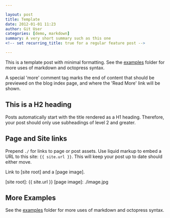 ```yaml
---

layout: post
title: Template
date: 2012-01-01 11:23
author: Git User
categories: [demo, markdown]
summary: A very short summary such as this one
<!-- set recurring_title: true for a regular feature post -->

---
```



This is a template post with minimal formatting. See the [examples] folder for more uses
of markdown and octopress syntax.

[examples]: https://github.com/snhack/snhack.github.com/tree/source/source/_posts/_examples

<!-- this is a HTML comment. It can span one line, or several,
     and will not appear in the browser when rendered as HTML -->

A special 'more' comment tag marks the end of content that should be previewed on
the blog index page, and where the 'Read More' link will be shown.

<!-- more -->


## This is a H2 heading

Posts automatically start with the title rendered as a H1 heading.  Therefore, your post
should only use subheadings of level 2 and greater.


## Page and Site links

Prepend `./` for links to page or post assets. Use liquid markup to embed a URL to this
site: `{{ site.url }}`. This will keep your post up to date should either move.

Link to [site root] and a [page image].

[site root]:  {{ site.url }}
[page image]: ./image.jpg


## More Examples

See the [examples] folder for more uses of markdown and octopress syntax.

[examples]: https://github.com/snhack/snhack.github.com/tree/source/source/_posts/_examples
